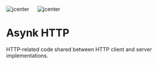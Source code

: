 ![jcenter](https://img.shields.io/badge/_jcenter_-0.0.0.15-6688ff.png?style=flat) &#x2003; ![jcenter](https://img.shields.io/badge/_Tests_-41/41-green.png?style=flat)
# Asynk HTTP
HTTP-related code shared between HTTP client and server implementations.